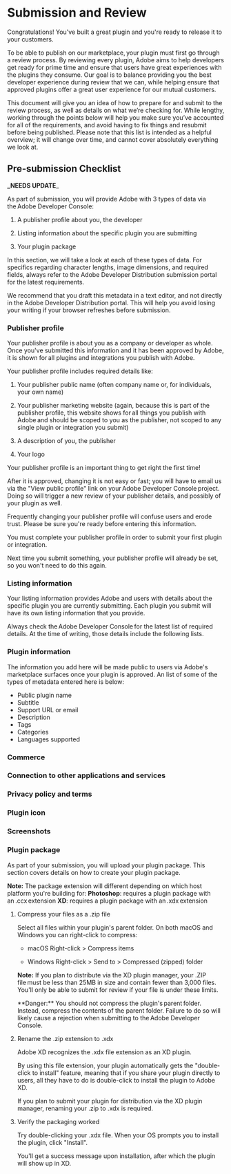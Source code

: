 # Submission and Review

Congratulations! You've built a great plugin and you're ready to release it to your customers.

To be able to publish on our marketplace, your plugin must first go through a review process.
By reviewing every plugin, Adobe aims to help developers get ready for prime time and ensure that users have great experiences with the plugins they consume. Our goal is to balance providing you the best developer experience during review that we can, while helping ensure that approved plugins offer a great user experience for our mutual customers.

This document will give you an idea of how to prepare for and submit to the review process, as well as details on what we’re checking for. While lengthy, working through the points below will help you make sure you’ve accounted for all of the requirements, and avoid having to fix things and resubmit before being published. Please note that this list is intended as a helpful overview; it will change over time, and cannot cover absolutely everything we look at.

## Pre-submission Checklist

**\_NEEDS UPDATE**\_

As part of submission, you will provide Adobe with 3 types of data via the Adobe Developer Console:

1. A publisher profile about you, the developer

2. Listing information about the specific plugin you are submitting

3. Your plugin package

In this section, we will take a look at each of these types of data. For specifics regarding character lengths, image dimensions, and required fields, always refer to the Adobe Developer Distribution submission portal for the latest requirements.

We recommend that you draft this metadata in a text editor, and not directly in the Adobe Developer Distribution portal. This will help you avoid losing your writing if your browser refreshes before submission.

### Publisher profile

Your publisher profile is about you as a company or developer as whole. Once you've submitted this information and it has been approved by Adobe, it is shown for all plugins and integrations you publish with Adobe.

Your publisher profile includes required details like:

1. Your publisher public name (often company name or, for individuals, your own name)

2. Your publisher marketing website (again, because this is part of the publisher profile, this website shows for all things you publish with Adobe and should be scoped to you as the publisher, not scoped to any single plugin or integration you submit)

3. A description of you, the publisher

4. Your logo

<!-- **_Your publisher profile is an important thing to get right the first time!_**  -->
<InlineAlert slots="text" variant="warning"/>
Your publisher profile is an important thing to get right the first time!

After it is approved, changing it is not easy or fast; you will have to email us via the "View public profile" link on your Adobe Developer Console project. Doing so will trigger a new review of your publisher details, and possibly of your plugin as well.

Frequently changing your publisher profile will confuse users and erode trust. Please be sure you're ready before entering this information.

<!-- **_You must complete your publisher profile in order to submit your first plugin or integration._**  -->

<InlineAlert slots="text" variant="info"/>
You must complete your publisher profile in order to submit your first plugin or integration.

Next time you submit something, your publisher profile will already be set, so you won't need to do this again.

### Listing information

Your listing information provides Adobe and users with details about the specific plugin you are currently submitting. Each plugin you submit will have its own listing information that you provide.

Always check the Adobe Developer Console for the latest list of required details. At the time of writing, those details include the following lists.

### Plugin information

The information you add here will be made public to users via Adobe's marketplace surfaces once your plugin is approved. An list of some of the types of metadata entered here is below:

- Public plugin name
- Subtitle
- Support URL or email
- Description
- Tags
- Categories
- Languages supported

### Commerce

### Connection to other applications and services

### Privacy policy and terms

### Plugin icon

### Screenshots

### Plugin package

As part of your submission, you will upload your plugin package. This section covers details on how to create your plugin package.

**Note:** The package extension will different depending on which host platform you're building for:
**Photoshop**: requires a plugin package with an .ccx extension
**XD**: requires a plugin package with an .xdx extension

1. Compress your files as a .zip file

   Select all files within your plugin's parent folder. On both macOS and Windows you can right-click to compress:

   - macOS
     Right-click > Compress items

   - Windows
     Right-click > Send to > Compressed (zipped) folder

   **Note:** If you plan to distribute via the XD plugin manager, your .ZIP file must be less than 25MB in size and contain fewer than 3,000 files. You'll only be able to submit for review if your file is under these limits.

   <InlineAlert slots="text" variant="warning"/>
   **Danger:** You should not compress the plugin's parent folder. Instead, compress the contents of the parent folder. Failure to do so will likely cause a rejection when submitting to the Adobe Developer Console.

2. Rename the .zip extension to .xdx

   Adobe XD recognizes the .xdx file extension as an XD plugin.

   By using this file extension, your plugin automatically gets the "double-click to install" feature, meaning that if you share your plugin directly to users, all they have to do is double-click to install the plugin to Adobe XD.

   If you plan to submit your plugin for distribution via the XD plugin manager, renaming your .zip to .xdx is required.

3. Verify the packaging worked

   Try double-clicking your .xdx file. When your OS prompts you to install the plugin, click "Install".

   You'll get a success message upon installation, after which the plugin will show up in XD.
